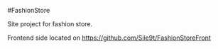 #FashionStore

Site project for fashion store.

Frontend side located on https://github.com/Sile9t/FashionStoreFront